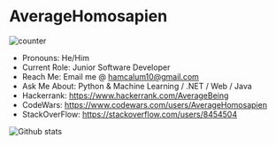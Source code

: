 # AverageHomosapien

![counter](https://enu3dh16cpjvixi.m.pipedream.net)

* Pronouns: 		  He/Him
* Current Role: 	Junior Software Developer
* Reach Me:	      Email me @ hamcalum10@gmail.com
* Ask Me About:		Python & Machine Learning / .NET / Web / Java
* Hackerrank:		  https://www.hackerrank.com/AverageBeing
* CodeWars:			  https://www.codewars.com/users/AverageHomosapien
* StackOverFlow:	https://stackoverflow.com/users/8454504


![Github stats](https://github-readme-stats.vercel.app/api?username=AverageHomosapien)
